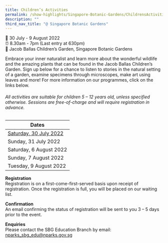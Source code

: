 ```yaml
---
title: Children’s Activities
permalink: /show-highlights/Singapore-Botanic-Gardens/ChildrensActivities
description: ""
third_nav_title: "@ Singapore Botanic Gardens"
---
```

📆 30 July - 9 August 2022 <br>
⏰ 8.30am - 7pm (Last entry at 630pm)  <br>
📍 Jacob Ballas Children’s Garden, Singapore Botanic Gardens

Embrace your inner naturalist and learn more about the wonderful wildlife and the amazing plants that can be found in the Jacob Ballas Children’s Garden. Sign up below for a chance to listen to stories in the natural setting of a garden, examine specimens through microscopes, make art using leaves and more! For more information on our programmes, click on the links below.  

###### All activities are suitable for children 5 – 12 years old, unless specified otherwise. Sessions are free-of-charge and will require registration in advance. 




| Dates |
| -------- | 
| [Saturday, 30 July 2022](https://sgf.nparks.gov.sg/CP30July/) | 
| Sunday, 31 July 2022 | 
| Saturday, 6 August 2022 | 
| Sunday, 7 August 2022 | 
| Tuesday, 9 August 2022 | 


**Registration**<br>
Registration is on a first-come-first-served basis upon receipt of registration. Once the registration is full, you will be placed on our waiting list.

**Confirmation**<br>
An email confirming the status of registration will be sent to you 3 – 5 days prior to the event. 

**Enquiries**<br>
Please contact the SBG Education Branch by email: [nparks_sbg_edu@nparks.gov.sg](nparks_sbg_edu@nparks.gov.sg)